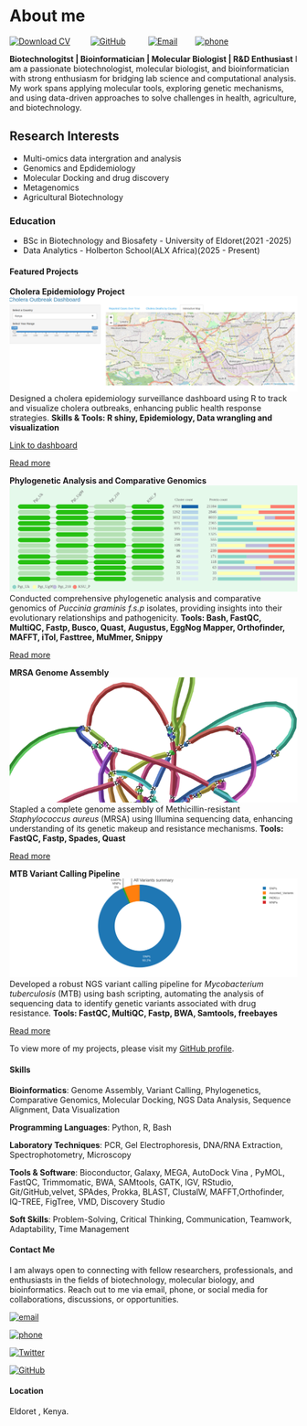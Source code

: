 # About me

[![Download CV](https://img.shields.io/badge/Download%20CV-purple?style=for-the-badge&logo=readthedocs)](./docs/Nyabwari_Bosire_cv.pdf)&nbsp;&nbsp;&nbsp;&nbsp;&nbsp;&nbsp;&nbsp;&nbsp;&nbsp;[![GitHub](https://img.icons8.com/ios-glyphs/30/000000/github.png)](https://github.com/Itsbosire)&nbsp;&nbsp;&nbsp;&nbsp;&nbsp;&nbsp;&nbsp;&nbsp;&nbsp; [![Email](https://img.icons8.com/ios-glyphs/30/000000/new-post.png)](mailto:bosirebrian499@gmail.com)&nbsp;&nbsp;&nbsp; &nbsp;&nbsp;&nbsp;&nbsp;[![phone](https://img.shields.io/badge/Phone-+254711308884-lightgrey?style=flat-square&logo=call)](tel:+254711308884)

**Biotechnologitst | Bioinformatician | Molecular Biologist | R&D Enthusiast**
I am a passionate biotechnologist, molecular biologist, and bioinformatician with strong enthusiasm for bridging lab science and computational analysis. My work spans applying molecular tools, exploring genetic mechanisms, and using data-driven approaches to solve challenges in health, agriculture, and biotechnology.

## Research Interests

- Multi-omics data intergration and analysis
- Genomics and Epdidemiology
- Molecular Docking and drug discovery
- Metagenomics
- Agricultural Biotechnology

### Education

- BSc in Biotechnology and Biosafety - University of Eldoret(2021 -2025)
- Data Analytics - Holberton School(ALX Africa)(2025 - Present)

#### Featured Projects

**Cholera Epidemiology Project**
![Overview](./assets/Cholera_project_overview.png)
Designed a cholera epidemiology surveillance dashboard using R to track and visualize cholera outbreaks, enhancing public health response strategies.
**Skills & Tools: R shiny, Epidemiology, Data wrangling and visualization**

[Link to dashboard](https://pollanda.shinyapps.io/cholera_outbreak/)

[Read more](https://github.com/Itsbosire/HackBio_Epidemiology_project)

**Phylogenetic Analysis and Comparative Genomics**
![ClusterVenn](./assets/cluster-venn.png)
Conducted comprehensive phylogenetic analysis and comparative genomics of *Puccinia graminis f.s.p* isolates, providing insights into their evolutionary relationships and pathogenicity.
**Tools: Bash, FastQC, MultiQC, Fastp, Busco, Quast, Augustus, EggNog Mapper, Orthofinder, MAFFT, iTol, Fasttree, MuMmer, Snippy**

[Read more](https://github.com/Itsbosire/Phylo_Genomics)

**MRSA Genome Assembly**
![MRSA](./assets/graph1.png)
Stapled a complete genome assembly of Methicillin-resistant *Staphylococcus aureus* (MRSA) using Illumina sequencing data, enhancing understanding of its genetic makeup and resistance mechanisms.
**Tools: FastQC, Fastp, Spades, Quast**

[Read more](https://github.com/Itsbosire/MRSA_Genome_Assembly)

**MTB Variant Calling Pipeline**
![MTB](./assets/summarize_overall.png)
Developed a robust NGS variant calling pipeline for *Mycobacterium tuberculosis* (MTB) using bash scripting, automating the analysis of sequencing data to identify genetic variants associated with drug resistance.
**Tools: FastQC, MultiQC, Fastp, BWA, Samtools, freebayes**

[Read more](https://github.com/Itsbosire/MRSA_Genome_Assembly)

To view more of my projects, please visit my [GitHub profile](https://github.com/Itsbosire).

#### Skills

**Bioinformatics**: Genome Assembly, Variant Calling, Phylogenetics, Comparative Genomics, Molecular Docking, NGS Data Analysis, Sequence Alignment, Data Visualization

**Programming Languages**: Python, R, Bash

**Laboratory Techniques**: PCR, Gel Electrophoresis, DNA/RNA Extraction, Spectrophotometry, Microscopy

**Tools & Software**: Bioconductor, Galaxy, MEGA, AutoDock Vina , PyMOL, FastQC, Trimmomatic, BWA, SAMtools, GATK, IGV, RStudio, Git/GitHub,velvet, SPAdes, Prokka, BLAST, ClustalW, MAFFT,Orthofinder, IQ-TREE, FigTree, VMD, Discovery Studio

**Soft Skills**: Problem-Solving, Critical Thinking, Communication, Teamwork, Adaptability, Time Management

#### Contact Me

I am always open to connecting with fellow researchers, professionals, and enthusiasts in the fields of biotechnology, molecular biology, and bioinformatics.
Reach out to me via email, phone, or social media for collaborations, discussions, or opportunities.

[![email](https://img.shields.io/badge/bosirebrian499@gmail.com.com-blue?style=flat-square&logo=gmail)](mailto:bosirebrian499@gmail.com)

[![phone](https://img.shields.io/badge/Phone-+254711308884-lightgrey?style=flat-square&logo=call)](tel:+254711308884)

[![Twitter](https://img.shields.io/badge/Twitter-Follow-blue?style=flat-square&logo=twitter)](https://twitter.com/Syre254)

[![GitHub](https://img.shields.io/badge/GitHub-Follow-black?style=flat-square&logo=github)](https://github.com/Itsbosire)

#### Location

Eldoret , Kenya.
